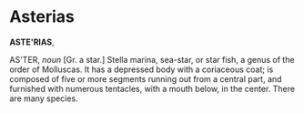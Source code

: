 # Asterias

**ASTE'RIAS**,

AS'TER, _noun_ \[Gr. a star.\] Stella marina, sea-star, or star fish, a genus of the order of Molluscas. It has a depressed body with a coriaceous coat; is composed of five or more segments running out from a central part, and furnished with numerous tentacles, with a mouth below, in the center. There are many species.